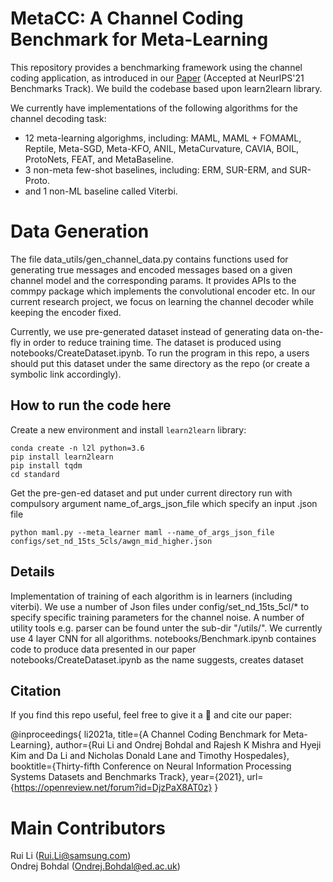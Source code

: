 # MetaCC: A Channel Coding Benchmark for Meta-Learning

This repository provides a benchmarking framework using the channel coding application, as introduced in our [Paper](https://arxiv.org/pdf/2107.07579.pdf) (Accepted at NeurIPS'21 Benchmarks Track). We build the codebase based upon learn2learn library.  

We currently have implementations of the following algorithms for the channel decoding task:   
- 12 meta-learning algorighms, including: MAML, MAML + FOMAML, Reptile, Meta-SGD, Meta-KFO, ANIL, MetaCurvature, CAVIA, BOIL, ProtoNets, FEAT, and MetaBaseline.  
- 3 non-meta few-shot baselines, including: ERM, SUR-ERM, and SUR-Proto.   
- and 1 non-ML baseline called Viterbi.  

# Data Generation  
The file data_utils/gen_channel_data.py contains functions used for generating true messages and encoded messages based on a given channel model and the corresponding params. It provides APIs to the commpy package which implements the convolutional encoder etc. In our current research project, we focus on learning the channel decoder while keeping the encoder fixed. 

Currently, we use pre-generated dataset instead of generating data on-the-fly in order to reduce training time. The dataset is produced using notebooks/CreateDataset.ipynb. To run the program in this repo, a users should put this dataset under the same directory as the repo (or create a symbolic link accordingly).  

## How to run the code here  
Create a new environment and install ``learn2learn`` library:  
```
conda create -n l2l python=3.6
pip install learn2learn
pip install tqdm
cd standard
```
Get the pre-gen-ed dataset and put under current directory run with compulsory argument name_of_args_json_file which specify an input .json file  

```
python maml.py --meta_learner maml --name_of_args_json_file configs/set_nd_15ts_5cls/awgn_mid_higher.json  
```

## Details
Implementation of training of each algorithm is in learners (including viterbi). We use a number of Json files under config/set_nd_15ts_5cl/* to specify specific training parameters for the channel noise. A number of utility tools e.g. parser can be found unter the sub-dir "/utils/". We currently use 4 layer CNN for all algorithms. 
notebooks/Benchmark.ipynb containes code to produce data presented in our paper  
notebooks/CreateDataset.ipynb as the name suggests, creates dataset

## Citation
If you find this repo useful, feel free to give it a :star2: and cite our paper:  

@inproceedings{
li2021a,
title={A Channel Coding Benchmark for Meta-Learning},
author={Rui Li and Ondrej Bohdal and Rajesh K Mishra and Hyeji Kim and Da Li and Nicholas Donald Lane and Timothy Hospedales},
booktitle={Thirty-fifth Conference on Neural Information Processing Systems Datasets and Benchmarks Track},
year={2021},
url={https://openreview.net/forum?id=DjzPaX8AT0z}
}

# Main Contributors 
Rui Li (Rui.Li@samsung.com)   
Ondrej Bohdal (Ondrej.Bohdal@ed.ac.uk)  

